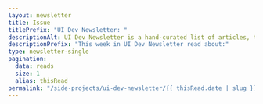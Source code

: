 ```yaml
---
layout: newsletter
title: Issue
titlePrefix: "UI Dev Newsletter: "
descriptionAlt: UI Dev Newsletter is a hand-curated list of articles, tutorials, and tools related to User Interface development delivered to your inbox every two weeks.
descriptionPrefix: "This week in UI Dev Newsletter read about:"
type: newsletter-single
pagination:
  data: reads
  size: 1
  alias: thisRead
permalink: "/side-projects/ui-dev-newsletter/{{ thisRead.date | slug }}/"
---
```

